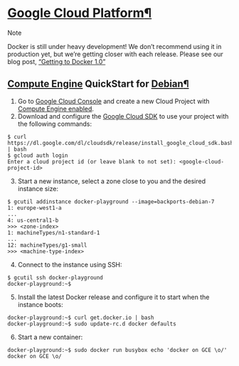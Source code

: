 [Google Cloud Platform](https://cloud.google.com/)[¶](#id1 "Permalink to this headline")
========================================================================================

Note

Docker is still under heavy development! We don’t recommend using it in
production yet, but we’re getting closer with each release. Please see
our blog post, [“Getting to Docker
1.0”](http://blog.docker.io/2013/08/getting-to-docker-1-0/)

[Compute Engine](https://developers.google.com/compute) QuickStart for [Debian](https://www.debian.org)[¶](#compute-engine-quickstart-for-debian "Permalink to this headline")
------------------------------------------------------------------------------------------------------------------------------------------------------------------------------

1.  Go to [Google Cloud Console](https://cloud.google.com/console) and
    create a new Cloud Project with [Compute Engine
    enabled](https://developers.google.com/compute/docs/signup).
2.  Download and configure the [Google Cloud
    SDK](https://developers.google.com/cloud/sdk/) to use your project
    with the following commands:

<!-- -->

    $ curl https://dl.google.com/dl/cloudsdk/release/install_google_cloud_sdk.bash | bash
    $ gcloud auth login
    Enter a cloud project id (or leave blank to not set): <google-cloud-project-id>

3.  Start a new instance, select a zone close to you and the desired
    instance size:

<!-- -->

    $ gcutil addinstance docker-playground --image=backports-debian-7
    1: europe-west1-a
    ...
    4: us-central1-b
    >>> <zone-index>
    1: machineTypes/n1-standard-1
    ...
    12: machineTypes/g1-small
    >>> <machine-type-index>

4.  Connect to the instance using SSH:

<!-- -->

    $ gcutil ssh docker-playground
    docker-playground:~$

5.  Install the latest Docker release and configure it to start when the
    instance boots:

<!-- -->

    docker-playground:~$ curl get.docker.io | bash
    docker-playground:~$ sudo update-rc.d docker defaults

6.  Start a new container:

<!-- -->

    docker-playground:~$ sudo docker run busybox echo 'docker on GCE \o/'
    docker on GCE \o/
